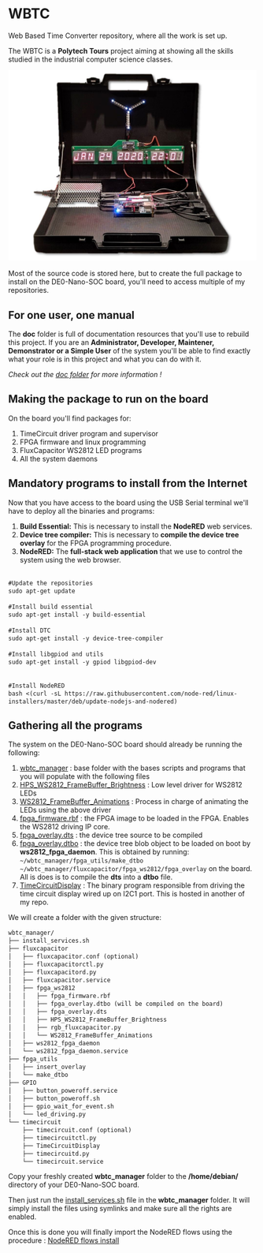 # WBTC
Web Based Time Converter repository, where all the work is set up.

The WBTC is a **Polytech Tours** project aiming at showing all the skills studied in the industrial computer science classes.

![WBTC packaged project](doc/Specs_and_Design/images/packaged_project.jpg)


Most of the source code is stored here, but to create the full package to install on the DE0-Nano-SOC board, you'll need to access multiple of my repositories.

## For one user, one manual

The **doc** folder is full of documentation resources that you'll use to rebuild this project. If you are an **Administrator, Developer, Maintener, Demonstrator or a Simple User** of the system you'll be able to find exactly what your role is in this project and what you can do with it.

*Check out the [doc folder](doc/) for more information !*

## Making the package to run on the board

On the board you'll find packages for:
1. TimeCircuit driver program and supervisor
2. FPGA firmware and linux programming
3. FluxCapacitor WS2812 LED programs
4. All the system daemons

## Mandatory programs to install from the Internet

Now that you have access to the board using the USB Serial terminal we'll have to deploy all the binaries and programs:

1. **Build Essential:** This is necessary to install the **NodeRED** web services.
2. **Device tree compiler:** This is necessary to **compile the device tree overlay** for the FPGA programming procedure.
3. **NodeRED:** The **full-stack web application** that we use to control the system using the web browser.

```

#Update the repositories
sudo apt-get update

#Install build essential
sudo apt-get install -y build-essential

#Install DTC
sudo apt-get install -y device-tree-compiler

#Install libgpiod and utils
sudo apt-get install -y gpiod libgpiod-dev


#Install NodeRED
bash <(curl -sL https://raw.githubusercontent.com/node-red/linux-installers/master/deb/update-nodejs-and-nodered)
```

## Gathering all the programs

The system on the DE0-Nano-SOC board should already be running the following:




1. [wbtc_manager](/src/wbtc_manager) : base folder with the bases scripts and programs that you will populate with the following files
2. [HPS_WS2812_FrameBuffer_Brightness](/src/HPS_WS2812/sw/HPS_WS2812_FrameBuffer_Brightness/Debug/HPS_WS2812_FrameBuffer_Brightness) : Low level driver for WS2812 LEDs
3. [WS2812_FrameBuffer_Animations](/src/HPS_WS2812/sw/WS2812_FrameBuffer_Animations/Debug/WS2812_FrameBuffer_Animations) : Process in charge of animating the LEDs using the above driver
4. [fpga_firmware.rbf](/src/HPS_WS2812/fpga_firmware.rbf) : the FPGA image to be loaded in the FPGA. Enables the WS2812 driving IP core.
5. [fpga_overlay.dts](/src/HPS_WS2812/sw/dts/fpga_overlay.dts) : the device tree source to be compiled
6. [fpga_overlay.dtbo]() : the device tree blob object to be loaded on boot by **ws2812_fpga_daemon**. This is obtained by running:
``` ~/wbtc_manager/fpga_utils/make_dtbo ~/wbtc_manager/fluxcapacitor/fpga_ws2812/fpga_overlay``` on the board. All is does is to compile the **dts** into a **dtbo** file.
7. [TimeCircuitDisplay](https://github.com/lochej/TimeCircuitDisplay/blob/master/sw/TimeCircuitDisplay/Debug/TimeCircuitDisplay) : The binary program responsible from driving the time circuit display wired up on I2C1 port. This is hosted in another of my repo.



We will create a folder with the given structure:
```
wbtc_manager/
├── install_services.sh
├── fluxcapacitor
│   ├── fluxcapacitor.conf (optional)
│   ├── fluxcapacitorctl.py
│   ├── fluxcapacitord.py
│   ├── fluxcapacitor.service
│   ├── fpga_ws2812
│   │   ├── fpga_firmware.rbf
│   │   ├── fpga_overlay.dtbo (will be compiled on the board)
│   │   ├── fpga_overlay.dts
│   │   ├── HPS_WS2812_FrameBuffer_Brightness
│   │   ├── rgb_fluxcapacitor.py
│   │   └── WS2812_FrameBuffer_Animations
│   ├── ws2812_fpga_daemon
│   └── ws2812_fpga_daemon.service
├── fpga_utils
│   ├── insert_overlay
│   └── make_dtbo
├── GPIO
│   ├── button_poweroff.service
│   ├── button_poweroff.sh
│   ├── gpio_wait_for_event.sh
│   └── led_driving.py
└── timecircuit
    ├── timecircuit.conf (optional)
    ├── timecircuitctl.py
    ├── TimeCircuitDisplay
    ├── timecircuitd.py
    └── timecircuit.service
```

Copy your freshly created **wbtc_manager** folder to the **/home/debian/** directory of your DE0-Nano-SOC board.


Then just run the [install_services.sh](src/wbtc_manager/install_services.sh) file in the **wbtc_manager** folder. It will simply install the files using symlinks and make sure all the rights are enabled.

Once this is done you will finally import the NodeRED flows using the procedure : [NodeRED flows install](src/wbtc_manager/NodeRED/README.md)